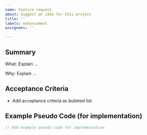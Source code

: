 ```yaml
---
name: Feature request
about: Suggest an idea for this project
title: ''
labels: enhancement
assignees: ''

---
```


## Summary

What: Explain ...

Why: Explain ...

## Acceptance Criteria

- Add acceptance criteria as bulleted list

## Example Pseudo Code (for implementation)

```typescript
// Add example pseudo code for implementation